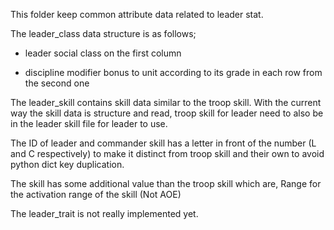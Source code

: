 This folder keep common attribute data related to leader stat.

The leader_class data structure is as follows;

- leader social class on the first column

- discipline modifier bonus to unit according to its grade in each row from the second one

The leader_skill contains skill data similar to the troop skill. With the current way the skill data is structure and
read, troop skill for leader need to also be in the leader skill file for leader to use.

The ID of leader and commander skill has a letter in front of the number (L and C respectively) to make it distinct from
troop skill and their own to avoid python dict key duplication.

The skill has some additional value than the troop skill which are, Range for the activation range of the skill (Not
AOE)

The leader_trait is not really implemented yet. 